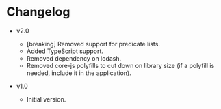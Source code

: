 
# Changelog

- v2.0
  - [breaking] Removed support for predicate lists.
  - Added TypeScript support.
  - Removed dependency on lodash.
  - Removed core-js polyfills to cut down on library size (if a polyfill is needed, include it in the application).

- v1.0
  - Initial version.
